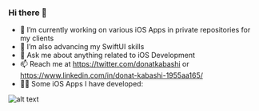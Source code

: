 ### Hi there 👋

- 🔭 I’m currently working on various iOS Apps in private repositories for my clients
- 🌱 I’m also advancing my SwiftUI skills
- 💬 Ask me about anything related to iOS Development
- 📫 Reach me at https://twitter.com/donatkabashi or https://www.linkedin.com/in/donat-kabashi-1955aa165/
- 👨‍💻 Some iOS Apps I have developed:

![alt text](https://i.imgur.com/ooo4tBh.png)
